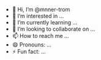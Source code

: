 - 👋 Hi, I’m @mnner-trom
- 👀 I’m interested in ...
- 🌱 I’m currently learning ...
- 💞️ I’m looking to collaborate on ...
- 📫 How to reach me ...
- 😄 Pronouns: ...
- ⚡ Fun fact: ...

<!---
mnner-trom/mnner-trom is a ✨ special ✨ repository because its `README.md` (this file) appears on your GitHub profile.
You can click the Preview link to take a look at your changes.
--->
